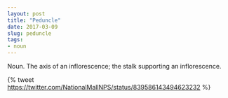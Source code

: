 ```yaml
---
layout: post
title: "Peduncle"
date: 2017-03-09
slug: peduncle
tags:
- noun
---
```


Noun. The axis of an inflorescence; the stalk supporting an inflorescence.

<!-- This excellent word was shared by the @NationalMallNPS twitter account [here](https://twitter.com/NationalMallNPS/status/839586143494623232). -->

{% tweet https://twitter.com/NationalMallNPS/status/839586143494623232 %}
